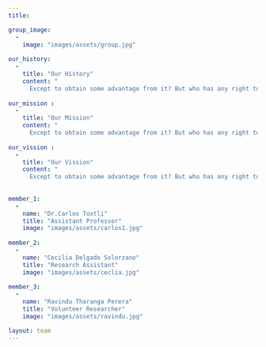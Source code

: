 ```yaml
---
title: 

group_image: 
  -
    image: "images/assets/group.jpg" 
    
our_history: 
  -
    title: "Our History"
    content: "
      Except to obtain some advantage from it? But who has any right to find fault with a consequences."
      
our_mission : 
  -
    title: "Our Mission"
    content: "
      Except to obtain some advantage from it? But who has any right to find fault with a consequences."
      
our_vission : 
  -
    title: "Our Vission"
    content: "
      Except to obtain some advantage from it? But who has any right to find fault with a consequences."
     
    
member_1: 
  -
    name: "Dr.Carlos Toxtli"
    title: "Assistant Professor"
    image: "images/assets/carlos1.jpg"
    
member_2: 
  -
    name: "Cecilia Delgado Solorzano"
    title: "Research Assistant"
    image: "images/assets/ceclia.jpg" 
    
member_3: 
  -
    name: "Ravindu Tharanga Perera"
    title: "Volunteer Researcher"
    image: "images/assets/ravindu.jpg"  

layout: team
---
```

